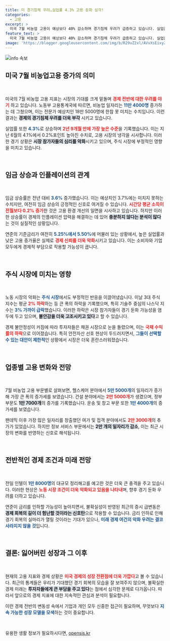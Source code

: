```yaml
---
title: 미 경기침체 우려…실업률 4.3% 고용 둔화 심각!
categories:
  - 고용
excerpt: >
  미국 7월 비농업 고용이 예상보다 40% 감소하며 경기침체 우려가 급증하고 있습니다. 실업률이 2년 9개월 만에 최고치를 기록하고, 주식시장도 급락세를 보이면서 경제 전망에 어두운 그림자가 드리워졌습니다.
feature_text: >
  미국 7월 비농업 고용이 예상보다 40% 감소하며 경기침체 우려가 급증하고 있습니다. 실업률이 2년 9개월 만에 최고치를 기록하고, 주식시장도 급락세를 보이면서 경제 전망에 어두운 그림자가 드리워졌습니다.
image: 'https://blogger.googleusercontent.com/img/b/R29vZ2xl/AVvXsEixyZcFfHzMRdzZMjFBmAUKJYCLCGyLL1o632UiGVXcaFdKo_bkvkuCioo0uUKlGfBVcT3P84aROyZIXSBEx3Aw5nCQ3pTgDom1WDC4m8eifvWiAmWEEVb4x6G_l8C0QH225ldMjyaFvpxGEBGNO37VmDTDMHGhJPq73UglMfDca1-0aw/s1600/blogspot.png'
---
```


<p><img src="https://blogger.googleusercontent.com/img/b/R29vZ2xl/AVvXsEixyZcFfHzMRdzZMjFBmAUKJYCLCGyLL1o632UiGVXcaFdKo_bkvkuCioo0uUKlGfBVcT3P84aROyZIXSBEx3Aw5nCQ3pTgDom1WDC4m8eifvWiAmWEEVb4x6G_l8C0QH225ldMjyaFvpxGEBGNO37VmDTDMHGhJPq73UglMfDca1-0aw/s1600/blogspot.png" alt="info 속보" /></p>

<h2 data-ke-size="size26">미국 7월 비농업고용 증가의 의미</h2>

<p data-ke-size="size16">&nbsp;</p>

<p>미국의 7월 비농업 고용 지표는 시장의 기대를 크게 밑돌며 <strong><b><span style="color: #ee2323;">경제 전반에 대한 우려를 야기</span></b></strong> 하고 있습니다. 노동부 고용통계국에 따르면, 비농업 일자리는 <strong><b><span style="color: #1a5490;">11만 4000명</span></b></strong> 증가하는 데 그쳤으며, 이는 전문가 예상치인 18만 5000명에 한참 못 미치는 수치입니다. 이런 결과는 <strong><b><span style="background-color: #21538527;">경제의 경기침체 우려를 더욱 부각</span></b></strong> 시키고 있습니다. </p>

<p>실업률 또한 <strong><b><span style="color: #1a5490;">4.3%</b></span></strong>로 상승하며 <strong><b><span style="color: #ee2323;">2년 9개월 만에 가장 높은 수준</span></b></strong>을 기록했습니다. 이는 지난 6월의 4.1%에서 0.2%포인트 높아진 수치로, 고용 시장의 냉각을 시사합니다. 이러한 경기 상황은 <strong><b><span style="background-color: #21538527;">시장 참가자들의 심리를 악화</span></b></strong>시키고 있으며, 주식 시장에 부정적인 영향을 미치고 있습니다.</p>

<p data-ke-size="size16">&nbsp;</p>

<h2 data-ke-size="size26">임금 상승과 인플레이션의 관계</h2>

<p data-ke-size="size16">&nbsp;</p>

<p>임금 상승률은 전년 대비 <strong><b><span style="color: #1a5490;">3.6%</b></span></strong> 증가했습니다. 이는 예상치인 3.7%에는 미치지 못하는 수치지만, 여전히 임금 상승의 긍정적인 신호로 여겨질 수 있습니다. <strong><b><span style="color: #ee2323;">시간당 평균 소득이 전월보다 0.2% 증가</span></b></strong>한 것은 고용 환경 개선의 일면을 시사하고 있습니다. 하지만 이러한 상승률이 경제의 인플레이션 압력을 해결하는 데 있어 <strong><b><span style="background-color: #21538527;">충분하지 않다는 분석이 많다</span></b></strong>는 것이 실질적인 상황입니다.</p>

<p>연준의 기준금리가 여전히 <strong><b><span style="color: #1a5490;">5.25%에서 5.50%</b></span></strong>에 머물러 있는 상황에서, 높은 실업률과 낮은 고용 증가율은 실제로 <strong><b><span style="color: #ee2323;">경제 신뢰를 더욱 악화</span></b></strong>시키고 있습니다. 이는 소비자와 기업 모두에게 경제적 부담으로 작용할 가능성이 큽니다.</p>

<p data-ke-size="size16">&nbsp;</p>

<h2 data-ke-size="size26">주식 시장에 미치는 영향</h2>

<p data-ke-size="size16">&nbsp;</p>

<p>노동 시장의 악화는 <strong><b><span style="color: #1a5490;">주식 시장</b></span></strong>에서도 부정적인 반응을 이끌어냈습니다. 이날 3대 주식 지수는 평균 <strong><b><span style="color: #ee2323;">2% 하락</span></b></strong>하는 등 큰 폭의 하락을 기록했으며, 특히 기술주 중심의 나스닥 지수는 <strong><b><span style="color: #1a5490;">3% 가까이 급락</b></span></strong>했습니다. 이러한 하락은 시장 참가자들이 경기 둔화 가능성을 염두에 두고 있으며, <strong><b><span style="background-color: #21538527;">불안감을 더욱 고조시키고 있다</span></b></strong>고 할 수 있습니다.</p>

<p>경제 불안정성이 커짐에 따라 투자자들은 채권 시장으로 눈을 돌렸으며, 이는 <strong><b><span style="color: #ee2323;">국채 수익률의 하락</span></b></strong>으로 이어졌습니다. 특히 안전자산 선호 현상이 두드러지면서, <strong><b><span style="color: #1a5490;">그들이 선택할 수 있는 대안이 제한적</b></span></strong>인 상황에서 시장은 더욱 혼란스러워졌습니다.</p>

<p data-ke-size="size16">&nbsp;</p>

<h2 data-ke-size="size26">업종별 고용 변화와 전망</h2>

<p data-ke-size="size16">&nbsp;</p>

<p>7월 비농업 고용 부문별로 살펴보면, 헬스케어 분야에서 <strong><b><span style="color: #1a5490;">5만 5000개</b></span></strong>의 일자리가 증가해 가장 큰 폭의 증가세를 보였습니다. 건설 분야에서는 <strong><b><span style="color: #ee2323;">2만 5000개</b></span></strong>가 생겼으며, 정부 부문도 <strong><b><span style="background-color: #21538527;">1만 7000개</b></span></strong>의 증가를 기록했습니다. 운송 및 창고 부문 또한 <strong><b><span style="color: #1a5490;">1만 4000개</b></span></strong>의 증가세를 보였습니다.</p>

<p>팬데믹 이후 가장 많은 일자리를 창출했던 여가 및 접객 분야에서도 <strong><b><span style="color: #ee2323;">2만 3000개</b></span></strong>의 추가가 있었습니다. 하지만 정보 서비스 부문에서는 <strong><b><span style="background-color: #21538527;">2만 개의 일자리가 감소</b></span></strong>, 이는 최근 시장의 변화를 반영하는 신호로 해석됩니다.</p>

<p data-ke-size="size16">&nbsp;</p>

<h2 data-ke-size="size26">전반적인 경제 조건과 미래 전망</h2>

<p data-ke-size="size16">&nbsp;</p>

<p>전일 인텔이 <strong><b><span style="color: #1a5490;">1만 8000명</b></span></strong>의 대규모 정리해고를 예고한 것은 더욱 큰 충격을 주고 있습니다. 이러한 현상은 <strong><b><span style="color: #ee2323;">노동 시장 조건이 더욱 악화되고 있음을 나타내</span></b></strong>며, 향후 경기 둔화 우려를 더하고 있습니다. </p>

<p>연준이 금리를 인하할 가능성이 높아지면서, 불확실성이 반영된 최근의 증시 급변동은 <strong><b><span style="background-color: #21538527;">경제 회복의 길이 더 험난할 것이라는 신호탄</span></b></strong>으로 작용할 수 있습니다. 금리 인하로 인해 경기 회복의 실마리가 열릴 것이라는 기대가 있으나, <strong><b><span style="color: #1a5490;">미래 경제 여건의 악화 우려는 결코 사라지지 않을 것</b></span></strong>입니다. </p>

<p data-ke-size="size16">&nbsp;</p>

<h2 data-ke-size="size26">결론: 잃어버린 성장과 그 이후</h2>

<p data-ke-size="size16">&nbsp;</p>

<p>현재의 고용 지표와 경제 상황은 <strong><b><span style="color: #ee2323;">미국 경제의 성장 전환점에 더욱 가깝다</span></b></strong>고 볼 수 있습니다. 최근의 통계들은 우리가 기대했던 경기 회복의 모습을 잘 보여주지 않으며, 불확실한 경제 미래는 <strong><b><span style="background-color: #21538527;">투자자들에게 큰 부담을 주고 있다</span></b></strong>는 점에서 심각한 문제로 다가옵니다. 따라서 앞으로의 경제 지표에 대한 지속적인 관심과 분석이 필요합니다. </p>

<p>이런 경제 전반의 변동성 속에서 기업과 개인 모두 신중한 접근이 필요하며, 무엇보다 <strong><b><span style="color: #1a5490;">지속 가능한 성장 모델을 모색</span></b></strong>하는 것이 중요합니다. </p>

<p data-ke-size="size16">&nbsp;</p>
유용한 생활 정보가 필요하시다면, <a href="https://opensis.kr" rel="dofollow">opensis.kr</a>


